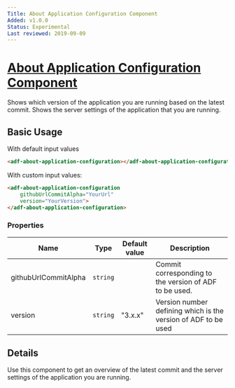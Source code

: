 ```yaml
---
Title: About Application Configuration Component
Added: v1.0.0
Status: Experimental
Last reviewed: 2019-09-09
---
```


# [About Application Configuration Component](../../../lib/core/about/about-application-configuration/about-application-configuration.component.ts "Defined in about-application-configuration.component.ts")

Shows which version of the application you are running based on the latest commit.
Shows the server settings of the application that you are running.

## Basic Usage

With default input values

```html
<adf-about-application-configuration></adf-about-application-configuration>
```

With custom input values:

```html
<adf-about-application-configuration
    githubUrlCommitAlpha="YourUrl"
    version="YourVersion">
</adf-about-application-configuration>

```

### Properties

| Name | Type | Default value | Description |
| ---- | ---- | ------------- | ----------- |
| githubUrlCommitAlpha | `string` |  | Commit corresponding to the version of ADF to be used. |
| version | `string` | "3.x.x" | Version number defining which is the version of ADF to be used |

## Details

Use this component to get an overview of the latest commit and the server settings of the application you are running.
